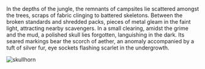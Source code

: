 In the depths of the jungle, the remnants of campsites lie scattered amongst the trees, scraps of fabric clinging to battered skeletons. Between the broken standards and shredded packs, pieces of metal gleam in the faint light, attracting nearby scavengers. In a small clearing, amidst the grime and the mud, a polished skull lies forgotten, languishing in the dark. Its seared markings bear the scorch of aether, an anomaly accompanied by a tuft of silver fur, eye sockets flashing scarlet in the undergrowth.

<img src="https://d2hl7maqck52px.cloudfront.net/equipment/skullhorn.webp" alt="skullhorn" class="center" />
